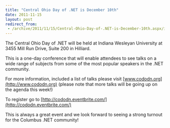 ```yaml
---
title: "Central Ohio Day of .NET is December 10th"
date: 2011-11-15
layout: post
redirect_from:
 - /archive/2011/11/15/Central-Ohio-Day-of-.NET-is-December-10th.aspx/index.html
---
```



The Central Ohio Day of .NET will be held at Indiana Wesleyan University at 3455 Mill Run Drive, Suite 200 in Hilliard.

This is a one-day conference that will enable attendees to see talks on a wide range of subjects from some of the most popular speakers in the .NET community.

For more information, included a list of talks please visit [www.cododn.org](http://www.cododn.org) (please note that more talks will be going up on the agenda this week!)

To register go to [http://cododn.eventbrite.com/](http://cododn.eventbrite.com/)

This is always a great event and we look forward to seeing a strong turnout for the Columbus .NET community!

